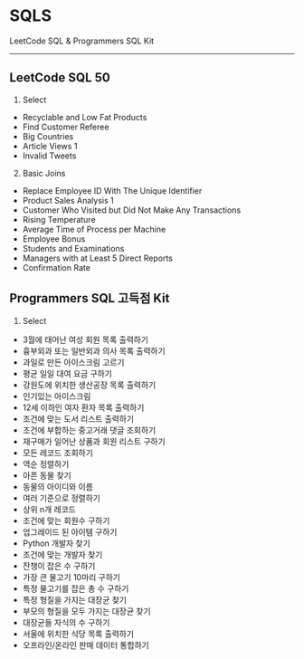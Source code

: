 # SQLS

LeetCode SQL & Programmers SQL Kit

---------------------------------------------------------------------------------------------------------------------------------------

## LeetCode SQL 50
1. Select
  + Recyclable and Low Fat Products
  + Find Customer Referee
  + Big Countries
  + Article Views 1
  + Invalid Tweets
2. Basic Joins
  + Replace Employee ID With The Unique Identifier
  + Product Sales Analysis 1
  + Customer Who Visited but Did Not Make Any Transactions
  + Rising Temperature
  + Average Time of Process per Machine
  + Employee Bonus
  + Students and Examinations
  + Managers with at Least 5 Direct Reports
  + Confirmation Rate

## Programmers SQL 고득점 Kit
1. Select
  + 3월에 태어난 여성 회원 목록 출력하기
  + 흉부외과 또는 일반외과 의사 목록 출력하기
  + 과일로 만든 아이스크림 고르기
  + 평균 일일 대여 요금 구하기
  + 강원도에 위치한 생산공장 목록 출력하기
  + 인기있는 아이스크림
  + 12세 이하인 여자 환자 목록 출력하기
  + 조건에 맞는 도서 리스트 출력하기
  + 조건에 부합하는 중고거래 댓글 조회하기
  + 재구매가 일어난 상품과 회원 리스트 구하기
  + 모든 레코드 조회하기
  + 역순 정렬하기
  + 아픈 동물 찾기
  + 동물의 아이디와 이름
  + 여러 기준으로 정렬하기
  + 상위 n개 레코드
  + 조건에 맞는 회원수 구하기
  + 업그레이드 된 아이템 구하기
  + Python 개발자 찾기
  + 조건에 맞는 개발자 찾기
  + 잔챙이 잡은 수 구하기
  + 가장 큰 물고기 10마리 구하기
  + 특정 물고기를 잡은 총 수 구하기
  + 특정 형질을 가지는 대장균 찾기
  + 부모의 형질을 모두 가지는 대장균 찾기
  + 대장균들 자식의 수 구하기
  + 서울에 위치한 식당 목록 출력하기
  + 오프라인/온라인 판매 데이터 통합하기
